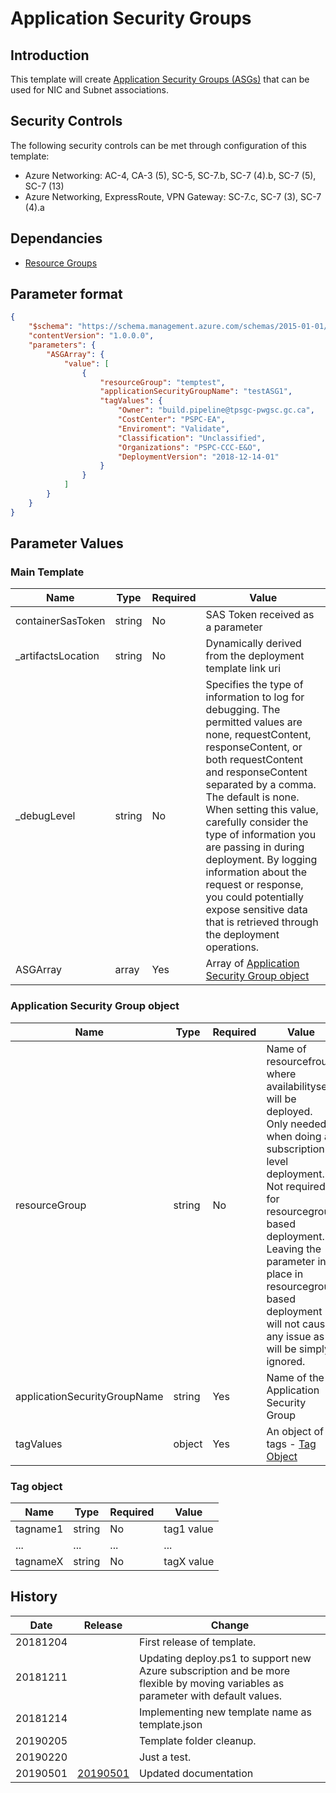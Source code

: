 
# Application Security Groups

## Introduction

This template will create [Application Security Groups (ASGs)](https://docs.microsoft.com/en-us/azure/templates/microsoft.network/2018-11-01/applicationsecuritygroups) that can be used for NIC and Subnet associations.

## Security Controls

The following security controls can be met through configuration of this template:

* Azure Networking: AC-4, CA-3 (5), SC-5, SC-7.b, SC-7 (4).b, SC-7 (5), SC-7 (13)
* Azure Networking, ExpressRoute, VPN Gateway: SC-7.c, SC-7 (3), SC-7 (4).a

## Dependancies

* [Resource Groups](https://github.com/canada-ca-azure-templates/resourcegroups)

## Parameter format

```json
{
    "$schema": "https://schema.management.azure.com/schemas/2015-01-01/deploymentParameters.json#",
    "contentVersion": "1.0.0.0",
    "parameters": {
        "ASGArray": {
            "value": [
                {
                    "resourceGroup": "temptest",
                    "applicationSecurityGroupName": "testASG1",
                    "tagValues": {
                        "Owner": "build.pipeline@tpsgc-pwgsc.gc.ca",
                        "CostCenter": "PSPC-EA",
                        "Enviroment": "Validate",
                        "Classification": "Unclassified",
                        "Organizations": "PSPC-CCC-E&O",
                        "DeploymentVersion": "2018-12-14-01"
                    }
                }
            ]
        }
    }
}
```

## Parameter Values

### Main Template

| Name               | Type   | Required | Value                                                                                                                                                                                                                                                                                                                                                                                                                                                                          |
| ------------------ | ------ | -------- | ------------------------------------------------------------------------------------------------------------------------------------------------------------------------------------------------------------------------------------------------------------------------------------------------------------------------------------------------------------------------------------------------------------------------------------------------------------------------------ |
| containerSasToken  | string | No       | SAS Token received as a parameter                                                                                                                                                                                                                                                                                                                                                                                                                                              |
| _artifactsLocation | string | No       | Dynamically derived from the deployment template link uri                                                                                                                                                                                                                                                                                                                                                                                                                      |
| _debugLevel        | string | No       | Specifies the type of information to log for debugging. The permitted values are none, requestContent, responseContent, or both requestContent and responseContent separated by a comma. The default is none. When setting this value, carefully consider the type of information you are passing in during deployment. By logging information about the request or response, you could potentially expose sensitive data that is retrieved through the deployment operations. |
| ASGArray           | array  | Yes      | Array of [Application Security Group object](#application-security-group-object)                                                                                                                                                                                                                                                                                                                                                                                               |

### Application Security Group object

| Name                         | Type   | Required | Value                                                                                                                                                                                                                                                                                          |
| ---------------------------- | ------ | -------- | ---------------------------------------------------------------------------------------------------------------------------------------------------------------------------------------------------------------------------------------------------------------------------------------------- |
| resourceGroup                | string | No       | Name of resourcefroup where availabilityset will be deployed. Only needed when doing a subscription level deployment. Not required for resourcegroup based deployment. Leaving the parameter in place in resourcegroup based deployment will not cause any issue as it will be simply ignored. |
| applicationSecurityGroupName | string | Yes      | Name of the Application Security Group                                                                                                                                                                                                                                                         |
| tagValues                    | object | Yes      | An object of tags - [Tag Object](#tag-object)                                                                                                                                                                                                                                                  |

### Tag object

| Name     | Type   | Required | Value      |
| -------- | ------ | -------- | ---------- |
| tagname1 | string | No       | tag1 value |
| ...      | ...    | ...      | ...        |
| tagnameX | string | No       | tagX value |

## History

| Date     | Release                                                                    | Change                                                                                                                           |
| -------- | -------------------------------------------------------------------------- | -------------------------------------------------------------------------------------------------------------------------------- |
| 20181204 |                                                                            | First release of template.                                                                                                       |
| 20181211 |                                                                            | Updating deploy.ps1 to support new Azure subscription and be more flexible by moving variables as parameter with default values. |
| 20181214 |                                                                            | Implementing new template name as template.json                                                                                  |
| 20190205 |                                                                            | Template folder cleanup.                                                                                                         |
| 20190220 |                                                                            | Just a test.                                                                                                                     |
| 20190501 | [20190501](https://github.com/canada-ca-azure-templates/asg/tree/20190501) | Updated documentation                                                                                                            |